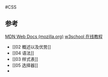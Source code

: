 #CSS 

## 参考
[MDN Web Docs (mozilla.org)](https://developer.mozilla.org/zh-CN/)
[w3school 在线教程](https://www.w3school.com.cn/index.html)

- [[02 概述以及优势]]
- [[04 语法]]
- [[03 样式表]]
- [[05 选择器]]
- 